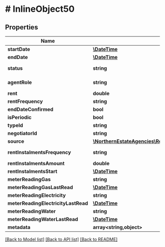 # # InlineObject50

## Properties

Name | Type | Description | Notes
------------ | ------------- | ------------- | -------------
**startDate** | [**\DateTime**](\DateTime.md) | The start date of the tenancy | [optional]
**endDate** | [**\DateTime**](\DateTime.md) | The end date of the tenancy | [optional]
**status** | **string** | The current status of the tenancy (offerPending/offerWithdrawn/offerRejected/arranging/current/finished/cancelled) | [optional]
**agentRole** | **string** | The role that the agent is performing for the tenancy (managed/rentCollection/collectFirstPayment/collectRentToDate/lettingOnly/introducingTenant) | [optional]
**rent** | **double** | The amount of rent required, returned in relation to the collection frequency | [optional]
**rentFrequency** | **string** | The rent collection frequency (weekly/monthly/annually) | [optional]
**endDateConfirmed** | **bool** | Flag for end date confirmation | [optional]
**isPeriodic** | **bool** | A flag determining whether or not the tenancy has been extended indefinitely | [optional]
**typeId** | **string** | The unique identifier of the type of tenancy | [optional]
**negotiatorId** | **string** | The unique identifier of the negotiator who is managing the tenancy | [optional]
**source** | [**\NorthernEstateAgencies\ReapitFoundationsClient\Model\TenanciesSource**](TenanciesSource.md) |  | [optional]
**rentInstalmentsFrequency** | **string** | The frequency of rental instalment payments (weekly/fortnightly/monthly/quarterly/halfYearly/yearly/every28Days/other) | [optional]
**rentInstalmentsAmount** | **double** | The amount due for each rent instalment (where specified) | [optional]
**rentInstalmentsStart** | [**\DateTime**](\DateTime.md) | The date that the first instalment is due | [optional]
**meterReadingGas** | **string** | The recorded utility reading for the gas meter | [optional]
**meterReadingGasLastRead** | [**\DateTime**](\DateTime.md) | Date of when the reading of gas utility was last recorded | [optional]
**meterReadingElectricity** | **string** | The recorded utility reading for the electricity meter | [optional]
**meterReadingElectricityLastRead** | [**\DateTime**](\DateTime.md) | Date of when the reading of electricity utility was last recorded | [optional]
**meterReadingWater** | **string** | The recorded utility reading for the water meter | [optional]
**meterReadingWaterLastRead** | [**\DateTime**](\DateTime.md) | Date of when the reading of water utility was last recorded | [optional]
**metadata** | **array<string,object>** | App specific metadata to set against the tenancy | [optional]

[[Back to Model list]](../../README.md#models) [[Back to API list]](../../README.md#endpoints) [[Back to README]](../../README.md)
